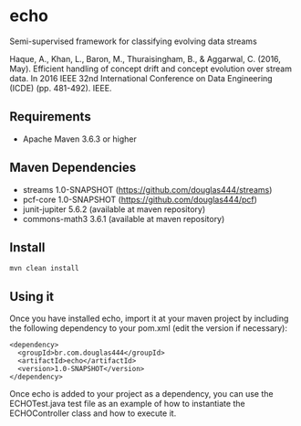 # echo

Semi-supervised framework for classifying evolving data streams

Haque, A., Khan, L., Baron, M., Thuraisingham, B., & Aggarwal, C. (2016, May). Efficient handling of concept drift and concept evolution over stream data. In 2016 IEEE 32nd International Conference on Data Engineering (ICDE) (pp. 481-492). IEEE.

## Requirements

* Apache Maven 3.6.3 or higher

## Maven Dependencies

* streams 1.0-SNAPSHOT (https://github.com/douglas444/streams)
* pcf-core 1.0-SNAPSHOT (https://github.com/douglas444/pcf)
* junit-jupiter 5.6.2 (available at maven repository)
* commons-math3 3.6.1 (available at maven repository)

## Install

```mvn clean install```

## Using it

Once you have installed echo, import it at your maven project by including the following dependency to your pom.xml (edit the version if necessary):

```
<dependency>
  <groupId>br.com.douglas444</groupId>
  <artifactId>echo</artifactId>
  <version>1.0-SNAPSHOT</version>
</dependency>
```

Once echo is added to your project as a dependency, you can use the ECHOTest.java test file as an example of how to instantiate the ECHOController class and how to execute it.
